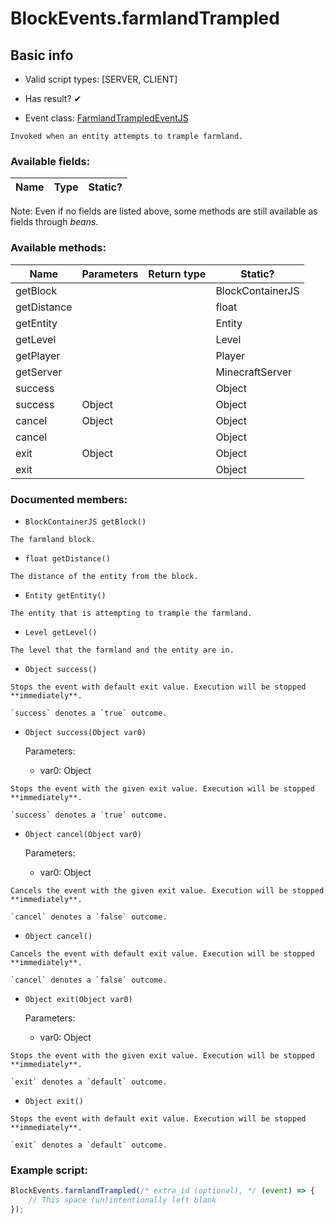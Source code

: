 # BlockEvents.farmlandTrampled

## Basic info

- Valid script types: [SERVER, CLIENT]

- Has result? ✔

- Event class: [FarmlandTrampledEventJS](https://github.com/KubeJS-Mods/KubeJS/tree/1902/common/src/main/java/dev/latvian/mods/kubejs/block/FarmlandTrampledEventJS.java)

```
Invoked when an entity attempts to trample farmland.
```

### Available fields:

| Name | Type | Static? |
| ---- | ---- | ------- |

Note: Even if no fields are listed above, some methods are still available as fields through *beans*.

### Available methods:

| Name | Parameters | Return type | Static? |
| ---- | ---------- | ----------- | ------- |
| getBlock |  |  | BlockContainerJS | ✘ |
| getDistance |  |  | float | ✘ |
| getEntity |  |  | Entity | ✘ |
| getLevel |  |  | Level | ✘ |
| getPlayer |  |  | Player | ✘ |
| getServer |  |  | MinecraftServer | ✘ |
| success |  |  | Object | ✘ |
| success | Object |  | Object | ✘ |
| cancel | Object |  | Object | ✘ |
| cancel |  |  | Object | ✘ |
| exit | Object |  | Object | ✘ |
| exit |  |  | Object | ✘ |


### Documented members:

- `BlockContainerJS getBlock()`
```
The farmland block.
```

- `float getDistance()`
```
The distance of the entity from the block.
```

- `Entity getEntity()`
```
The entity that is attempting to trample the farmland.
```

- `Level getLevel()`
```
The level that the farmland and the entity are in.
```

- `Object success()`
```
Stops the event with default exit value. Execution will be stopped **immediately**.

`success` denotes a `true` outcome.
```

- `Object success(Object var0)`

  Parameters:
  - var0: Object

```
Stops the event with the given exit value. Execution will be stopped **immediately**.

`success` denotes a `true` outcome.
```

- `Object cancel(Object var0)`

  Parameters:
  - var0: Object

```
Cancels the event with the given exit value. Execution will be stopped **immediately**.

`cancel` denotes a `false` outcome.
```

- `Object cancel()`
```
Cancels the event with default exit value. Execution will be stopped **immediately**.

`cancel` denotes a `false` outcome.
```

- `Object exit(Object var0)`

  Parameters:
  - var0: Object

```
Stops the event with the given exit value. Execution will be stopped **immediately**.

`exit` denotes a `default` outcome.
```

- `Object exit()`
```
Stops the event with default exit value. Execution will be stopped **immediately**.

`exit` denotes a `default` outcome.
```



### Example script:

```js
BlockEvents.farmlandTrampled(/* extra_id (optional), */ (event) => {
	// This space (un)intentionally left blank
});
```

